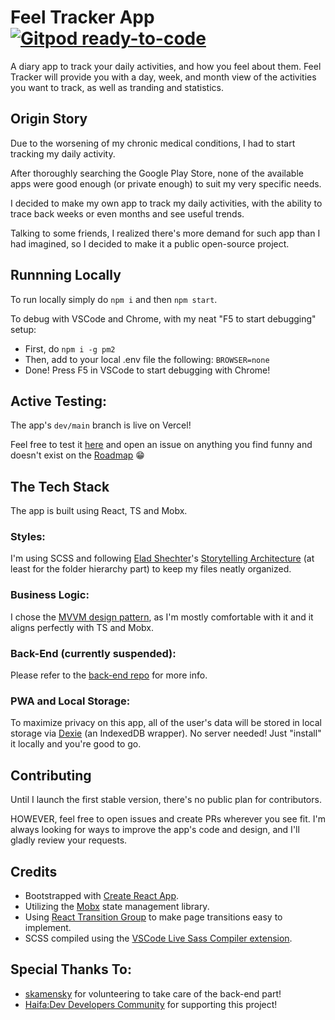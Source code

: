 # Feel Tracker App [![Gitpod ready-to-code](https://img.shields.io/badge/Gitpod-ready--to--code-blue?logo=gitpod)](https://gitpod.io/#https://github.com/Polarts/feel-tracker)

A diary app to track your daily activities, and how you feel about them.
Feel Tracker will provide you with a day, week, and month view of the activities you want to track, as well as tranding and statistics.

## Origin Story

Due to the worsening of my chronic medical conditions, I had to start tracking my daily activity. 

After thoroughly searching the Google Play Store, none of the available apps were good enough (or private enough) to suit my very specific needs.

I decided to make my own app to track my daily activities, with the ability to trace back weeks or even months and see useful trends.

Talking to some friends, I realized there's more demand for such app than I had imagined, so I decided to make it a public open-source project.

## Runnning Locally

To run locally simply do `npm i` and then `npm start`.

To debug with VSCode and Chrome, with my neat "F5 to start debugging" setup:

- First, do `npm i -g pm2`
- Then, add to your local .env file the following: `BROWSER=none`
- Done! Press F5 in VSCode to start debugging with Chrome!

## Active Testing:

The app's `dev/main` branch is live on Vercel! 

Feel free to test it [here](https://feel-tracker.vercel.app) and open an issue on anything you find funny and doesn't exist on the [Roadmap](https://github.com/Polarts/feel-tracker/projects/1) 😁

## The Tech Stack

The app is built using React, TS and Mobx.

### Styles:
I'm using SCSS and following [Elad Shechter](https://eladsc.com/)'s [Storytelling Architecture](https://eladsc.com/2019/11/29/css-story-architecture-talk/) (at least for the folder hierarchy part) to keep my files neatly organized. 

### Business Logic:
I chose the [MVVM design pattern](https://en.wikipedia.org/wiki/Model%E2%80%93view%E2%80%93viewmodel), as I'm mostly comfortable with it and it aligns perfectly with TS and Mobx.

### Back-End (currently suspended):
Please refer to the [back-end repo](https://github.com/skamensky/feel-tracker-backend) for more info.

### PWA and Local Storage:
To maximize privacy on this app, all of the user's data will be stored in local storage via [Dexie](https://dexie.org) (an IndexedDB wrapper). No server needed! Just "install" it locally and you're good to go.

## Contributing

Until I launch the first stable version, there's no public plan for contributors.

HOWEVER, feel free to open issues and create PRs wherever you see fit. I'm always looking for ways to improve the app's code and design, and I'll gladly review your requests.

## Credits

- Bootstrapped with [Create React App](https://github.com/facebook/create-react-app).
- Utilizing the [Mobx](https://mobx.js.org/README.html) state management library. 
- Using [React Transition Group](http://reactcommunity.org/react-transition-group/css-transition) to make page transitions easy to implement.
- SCSS compiled using the [VSCode Live Sass Compiler extension](https://marketplace.visualstudio.com/items?itemName=ritwickdey.live-sass).

## Special Thanks To:

- [skamensky](https://github.com/skamensky) for volunteering to take care of the back-end part!
- [Haifa:Dev Developers Community](https://haifadev.netlify.app/) for supporting this project!
